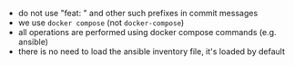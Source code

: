 - do not use "feat: " and other such prefixes in commit messages
- we use `docker compose` (not `docker-compose`)
- all operations are performed using docker compose commands (e.g. ansible)
- there is no need to load the ansible inventory file, it's loaded by default
